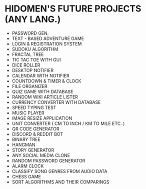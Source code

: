 # HIDOMEN'S FUTURE PROJECTS (ANY LANG.)

- PASSWORD GEN.
- TEXT - BASED ADVENTURE GAME
- LOGIN & REGISTRATION SYSTEM
- SUDOKU ALGORITHM
- FRACTAL TREE
- TIC TAC TOE WITH GUI
- DICE ROLLER
- DESKTOP NOTIFIER
- CALENDAR WITH NOTIFIER
- COUNTDOWN & TIMER & CLOCK
- FILE ORGANIZER
- QUIZ GAME WITH DATABASE
- RANDOM WIKI ARTICLE LISTER
- CURRENCY CONVERTER WITH DATABASE
- SPEED TYPING TEST
- MUSIC PLAYER
- IMAGE RESIZE APPLICATION
- UNIT CONVERTER ( CM TO INCH / KM TO MILE ETC. )
- QR CODE GENERATOR
- DISCORD & REDDIT BOT
- BINARY TREE
- HANGMAN
- STORY GENERATOR
- ANY SOCIAL MEDIA CLONE
- RANDOM PASSWORD GENERATOR
- ALARM CLOCK
- CLASSIFY SONG GENRES FROM AUDIO DATA
- CHESS GAME
- SORT ALGORITHMS AND THEIR COMPARINGS
